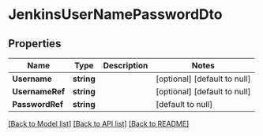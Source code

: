 # JenkinsUserNamePasswordDto

## Properties
Name | Type | Description | Notes
------------ | ------------- | ------------- | -------------
**Username** | **string** |  | [optional] [default to null]
**UsernameRef** | **string** |  | [optional] [default to null]
**PasswordRef** | **string** |  | [default to null]

[[Back to Model list]](../README.md#documentation-for-models) [[Back to API list]](../README.md#documentation-for-api-endpoints) [[Back to README]](../README.md)

